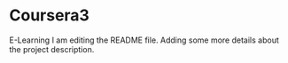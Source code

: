 # Coursera3
E-Learning
I am editing the README file. Adding some more details about the project description.

